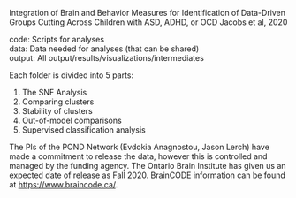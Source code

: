 Integration of Brain and Behavior Measures for Identification of Data-Driven Groups Cutting Across Children with ASD, ADHD, or OCD
Jacobs et al, 2020  

code: Scripts for analyses  
data: Data needed for analyses (that can be shared)   
output: All output/results/visualizations/intermediates    

Each folder is divided into 5 parts:
1) The SNF Analysis
2) Comparing clusters
3) Stability of clusters
4) Out-of-model comparisons
5) Supervised classification analysis

The PIs of the POND Network (Evdokia Anagnostou, Jason Lerch) have made a commitment to release the data, however this is controlled and managed by the funding agency. The Ontario Brain Institute has given us an expected date of release as Fall 2020. BrainCODE information can be found at https://www.braincode.ca/. 
